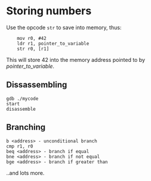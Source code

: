 # Storing numbers

Use the opcode ```str``` to save into memory, thus:

```
	mov r0, #42
	ldr r1, pointer_to_variable
	str r0, [r1]
```

This will store 42 into the memory address pointed to by *pointer_to_variable*.


## Dissassembling

```
gdb ./mycode
start
disassemble
```

## Branching

```
b <address> - unconditional branch
cmp r1, r0
beq <address> - branch if equal
bne <address> - branch if not equal
bge <address> - branch if greater than
```

..and lots more.

